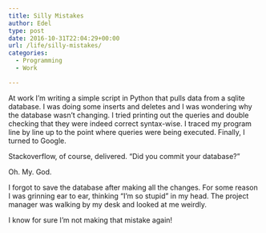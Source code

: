 ```yaml
---
title: Silly Mistakes
author: Edel
type: post
date: 2016-10-31T22:04:29+00:00
url: /life/silly-mistakes/
categories:
  - Programming
  - Work

---
```

At work I&#8217;m writing a simple script in Python that pulls data from a sqlite database. I was doing some inserts and deletes and I was wondering why the database wasn&#8217;t changing. I tried printing out the queries and double checking that they were indeed correct syntax-wise. I traced my program line by line up to the point where queries were being executed. Finally, I turned to Google.

Stackoverflow, of course, delivered. &#8220;Did you commit your database?&#8221;

Oh. My. God.

I forgot to save the database after making all the changes. For some reason I was grinning ear to ear, thinking &#8220;I&#8217;m so stupid&#8221; in my head. The project manager was walking by my desk and looked at me weirdly.

I know for sure I&#8217;m not making that mistake again!

<ol class="footnote">
</ol>